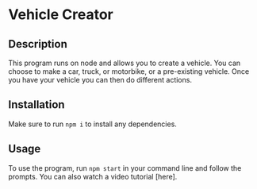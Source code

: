 # Vehicle Creator

## Description

This program runs on node and allows you to create a vehicle. You can choose to make a car, truck, or motorbike, or a pre-existing vehicle. Once you have your vehicle you can then do different actions.

## Installation

Make sure to run `npm i` to install any dependencies.

## Usage

To use the program, run `npm start` in your command line and follow the prompts.
You can also watch a video tutorial [here].
